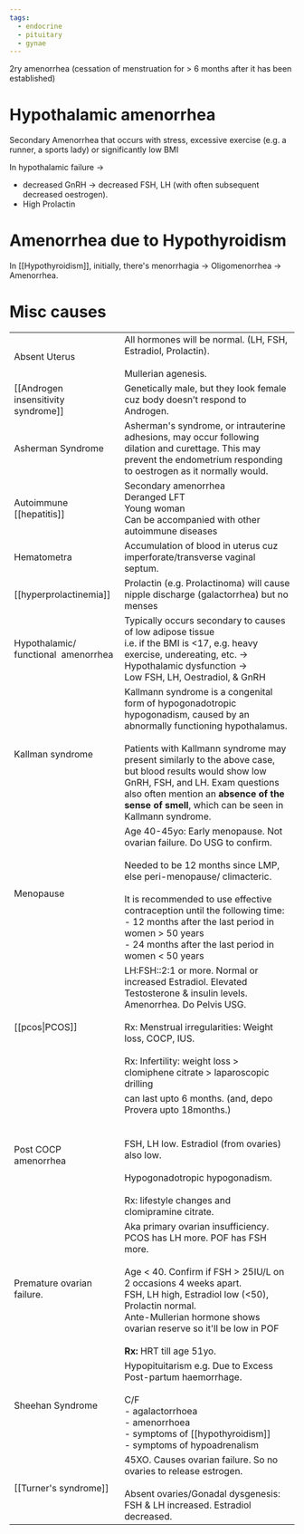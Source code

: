 ```yaml
---
tags:
  - endocrine
  - pituitary
  - gynae
---
```

2ry amenorrhea (cessation of menstruation for > 6 months after it has been established)
# Hypothalamic amenorrhea
Secondary Amenorrhea that occurs with stress, excessive exercise (e.g. a runner, a sports lady) or significantly low BMI

In hypothalamic failure ->
- decreased GnRH -> decreased FSH, LH (with often subsequent decreased oestrogen).
- High Prolactin

# Amenorrhea due to Hypothyroidism
In [[Hypothyroidism]], initially, there's menorrhagia -> Oligomenorrhea -> Amenorrhea. 

# Misc causes
|                                      |                                                                                                                                                                                                                                                                                                                                                                                |
| ------------------------------------ | ------------------------------------------------------------------------------------------------------------------------------------------------------------------------------------------------------------------------------------------------------------------------------------------------------------------------------------------------------------------------------ |
| Absent Uterus                        | All hormones will be normal. (LH, FSH, Estradiol, Prolactin).<br><br>Mullerian agenesis.                                                                                                                                                                                                                                                                                       |
| [[Androgen insensitivity syndrome]]  | Genetically male, but they look female cuz body doesn’t respond to Androgen.                                                                                                                                                                                                                                                                                                   |
| Asherman Syndrome                    | Asherman's syndrome, or intrauterine adhesions, may occur following dilation and curettage. This may prevent the endometrium responding to oestrogen as it normally would.                                                                                                                                                                                                     |
| Autoimmune [[hepatitis]]             | Secondary amenorrhea  <br>Deranged LFT  <br>Young woman  <br>Can be accompanied with other autoimmune diseases                                                                                                                                                                                                                                                                 |
| Hematometra                          | Accumulation of blood in uterus cuz imperforate/transverse vaginal septum.                                                                                                                                                                                                                                                                                                     |
| [[hyperprolactinemia]]               | Prolactin (e.g. Prolactinoma) will cause nipple discharge (galactorrhea) but no menses                                                                                                                                                                                                                                                                                         |
| Hypothalamic/ functional  amenorrhea | Typically occurs secondary to causes of low adipose tissue<br>i.e. if the BMI is <17, e.g. heavy exercise, undereating, etc. -><br>    Hypothalamic dysfunction -><br>        Low FSH, LH, Oestradiol, & GnRH                                                                                                                                                                  |
| Kallman syndrome                     | Kallmann syndrome is a congenital form of hypogonadotropic hypogonadism, caused by an abnormally functioning hypothalamus.<br><br>Patients with Kallmann syndrome may present similarly to the above case, but blood results would show low GnRH, FSH, and LH. Exam questions also often mention an **absence of the sense of smell**, which can be seen in Kallmann syndrome. |
| Menopause                            | Age 40-45yo: Early menopause. Not ovarian failure. Do USG to confirm.<br><br>Needed to be 12 months since LMP, else peri-menopause/ climacteric.<br><br>It is recommended to use effective contraception until the following time:<br>- 12 months after the last period in women > 50 years<br>- 24 months after the last period in women < 50 years                           |
| [[pcos\|PCOS]]                       | LH:FSH::2:1 or more. Normal or increased Estradiol. Elevated Testosterone & insulin levels. Amenorrhea. Do Pelvis USG.  <br> <br>Rx: Menstrual irregularities: Weight loss, COCP, IUS.<br><br>Rx: Infertility: weight loss > clomiphene citrate > laparoscopic drilling                                                                                                        |
| Post COCP amenorrhea                 | can last upto 6 months. (and, depo Provera upto 18months.)  <br> <br><br>FSH, LH low. Estradiol (from ovaries) also low.<br><br>Hypogonadotropic hypogonadism.<br><br>Rx: lifestyle changes and clomipramine citrate.                                                                                                                                                          |
| Premature ovarian failure.           | Aka primary ovarian insufficiency.<br>PCOS has LH more. POF has FSH more.<br><br>Age < 40. Confirm if FSH > 25IU/L on 2 occasions 4 weeks apart.<br>FSH, LH high, Estradiol low (<50), Prolactin normal.<br>Ante-Mullerian hormone shows ovarian reserve so it'll be low in POF<br><br>**Rx:** HRT till age 51yo.                                                              |
| Sheehan Syndrome                     | Hypopituitarism e.g. Due to Excess Post-partum haemorrhage.<br><br>C/F<br>- agalactorrhoea<br>- amenorrhoea<br>- symptoms of [[hypothyroidism]]<br>- symptoms of hypoadrenalism                                                                                                                                                                                                |
| [[Turner's syndrome]]                | 45XO. Causes ovarian failure. So no ovaries to release estrogen.<br><br>Absent ovaries/Gonadal dysgenesis: FSH & LH increased. Estradiol decreased.                                                                                                                                                                                                                            |